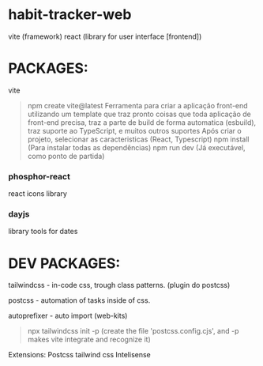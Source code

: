 # habit-tracker-web

vite (framework)
react (library for user interface [frontend])

PACKAGES:
========

vite
> npm create vite@latest 
Ferramenta para criar a aplicação front-end utilizando um template que traz pronto coisas que toda aplicação de front-end precisa, traz a parte de build de forma automatica (esbuild), traz suporte ao TypeScript, e muitos outros suportes
> Após criar o projeto, selecionar as caracteristicas (React, Typescript)
> npm install (Para instalar todas as dependências)
> npm run dev (Já executável, como ponto de partida)

### phosphor-react
react icons library

### dayjs
library tools for dates


DEV PACKAGES:
=========

tailwindcss - in-code css, trough class patterns. (plugin do postcss)

postcss - automation of tasks inside of css.

autoprefixer - auto import (web-kits)

>npx tailwindcss init -p (create the file 'postcss.config.cjs', and -p makes vite integrate and recognize it)


Extensions:
Postcss
tailwind css Intelisense

